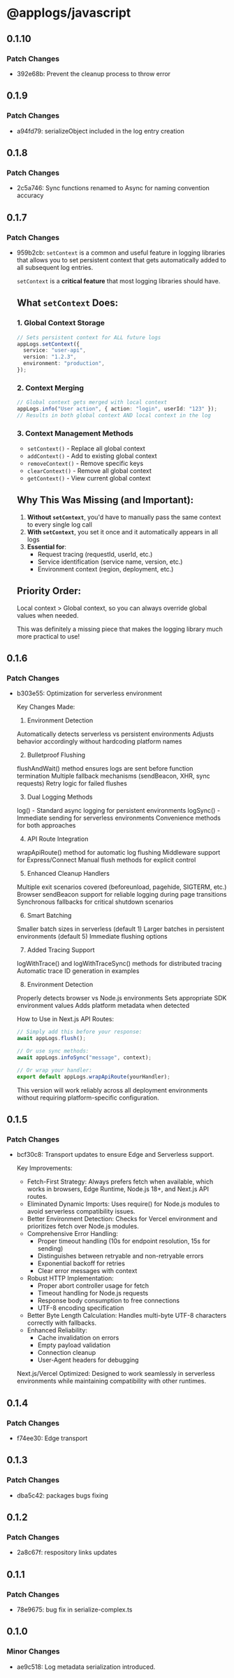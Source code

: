 # @applogs/javascript

## 0.1.10

### Patch Changes

- 392e68b: Prevent the cleanup process to throw error

## 0.1.9

### Patch Changes

- a94fd79: serializeObject included in the log entry creation

## 0.1.8

### Patch Changes

- 2c5a746: Sync functions renamed to Async for naming convention accuracy

## 0.1.7

### Patch Changes

- 959b2cb: `setContext` is a common and useful feature in logging libraries that allows you to set persistent context that gets automatically added to all subsequent log entries.

  `setContext` is a **critical feature** that most logging libraries should have.

  ## What `setContext` Does:

  ### 1. **Global Context Storage**

  ```typescript
  // Sets persistent context for ALL future logs
  appLogs.setContext({
    service: "user-api",
    version: "1.2.3",
    environment: "production",
  });
  ```

  ### 2. **Context Merging**

  ```typescript
  // Global context gets merged with local context
  appLogs.info("User action", { action: "login", userId: "123" });
  // Results in both global context AND local context in the log
  ```

  ### 3. **Context Management Methods**

  - `setContext()` - Replace all global context
  - `addContext()` - Add to existing global context
  - `removeContext()` - Remove specific keys
  - `clearContext()` - Remove all global context
  - `getContext()` - View current global context

  ## Why This Was Missing (and Important):

  1. **Without `setContext`**, you'd have to manually pass the same context to every single log call
  2. **With `setContext`**, you set it once and it automatically appears in all logs
  3. **Essential for**:
     - Request tracing (requestId, userId, etc.)
     - Service identification (service name, version, etc.)
     - Environment context (region, deployment, etc.)

  ## Priority Order:

  Local context > Global context, so you can always override global values when needed.

  This was definitely a missing piece that makes the logging library much more practical to use!

## 0.1.6

### Patch Changes

- b303e55: Optimization for serverless environment

  Key Changes Made:

  1. Environment Detection

  Automatically detects serverless vs persistent environments
  Adjusts behavior accordingly without hardcoding platform names

  2. Bulletproof Flushing

  flushAndWait() method ensures logs are sent before function termination
  Multiple fallback mechanisms (sendBeacon, XHR, sync requests)
  Retry logic for failed flushes

  3. Dual Logging Methods

  log() - Standard async logging for persistent environments
  logSync() - Immediate sending for serverless environments
  Convenience methods for both approaches

  4. API Route Integration

  wrapApiRoute() method for automatic log flushing
  Middleware support for Express/Connect
  Manual flush methods for explicit control

  5. Enhanced Cleanup Handlers

  Multiple exit scenarios covered (beforeunload, pagehide, SIGTERM, etc.)
  Browser sendBeacon support for reliable logging during page transitions
  Synchronous fallbacks for critical shutdown scenarios

  6. Smart Batching

  Smaller batch sizes in serverless (default 1)
  Larger batches in persistent environments (default 5)
  Immediate flushing options

  7. Added Tracing Support

  logWithTrace() and logWithTraceSync() methods for distributed tracing
  Automatic trace ID generation in examples

  8. Environment Detection

  Properly detects browser vs Node.js environments
  Sets appropriate SDK environment values
  Adds platform metadata when detected

  How to Use in Next.js API Routes:

  ```typescript
  // Simply add this before your response:
  await appLogs.flush();

  // Or use sync methods:
  await appLogs.infoSync("message", context);

  // Or wrap your handler:
  export default appLogs.wrapApiRoute(yourHandler);
  ```

  This version will work reliably across all deployment environments without requiring platform-specific configuration.

## 0.1.5

### Patch Changes

- bcf30c8: Transport updates to ensure Edge and Serverless support.

  Key Improvements:

  - Fetch-First Strategy: Always prefers fetch when available, which works in browsers, Edge Runtime, Node.js 18+, and Next.js API routes.
  - Eliminated Dynamic Imports: Uses require() for Node.js modules to avoid serverless compatibility issues.
  - Better Environment Detection: Checks for Vercel environment and prioritizes fetch over Node.js modules.
  - Comprehensive Error Handling:
    - Proper timeout handling (10s for endpoint resolution, 15s for sending)
    - Distinguishes between retryable and non-retryable errors
    - Exponential backoff for retries
    - Clear error messages with context
  - Robust HTTP Implementation:
    - Proper abort controller usage for fetch
    - Timeout handling for Node.js requests
    - Response body consumption to free connections
    - UTF-8 encoding specification
  - Better Byte Length Calculation: Handles multi-byte UTF-8 characters correctly with fallbacks.
  - Enhanced Reliability:
    - Cache invalidation on errors
    - Empty payload validation
    - Connection cleanup
    - User-Agent headers for debugging

  Next.js/Vercel Optimized: Designed to work seamlessly in serverless environments while maintaining compatibility with other runtimes.

## 0.1.4

### Patch Changes

- f74ee30: Edge transport

## 0.1.3

### Patch Changes

- dba5c42: packages bugs fixing

## 0.1.2

### Patch Changes

- 2a8c67f: respository links updates

## 0.1.1

### Patch Changes

- 78e9675: bug fix in serialize-complex.ts

## 0.1.0

### Minor Changes

- ae9c518: Log metadata serialization introduced.
